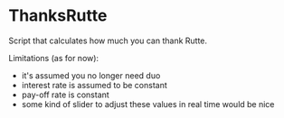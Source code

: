 # ThanksRutte
Script that calculates how much you can thank Rutte.
 
Limitations (as for now): 
- it's assumed you no longer need duo
- interest rate is assumed to be constant
- pay-off rate is constant
- some kind of slider to adjust these values in real time would be nice

